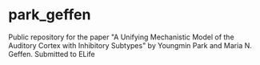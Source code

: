 # park_geffen
Public repository for the paper "A Unifying Mechanistic Model of the Auditory Cortex with Inhibitory Subtypes" by Youngmin Park and Maria N. Geffen. Submitted to ELife
